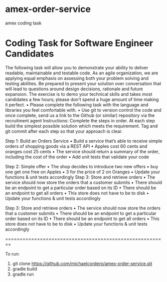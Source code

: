 # amex-order-service
amex coding task

Coding Task for Software Engineer Candidates
=========================================================

The following task will allow you to demonstrate your ability to deliver readable, maintainable and testable code. As an agile organization, we are applying equal emphasis on assessing both your problem solving and testing abilities.
Be prepared to present your solution over conversation that will lead to questions around design decisions, rationale and future expansion.
The exercise is to demo your technical skills and takes most candidates a few hours; please don’t spend a huge amount of time making it perfect.
• Please complete the following task with the language and libraries you feel comfortable with.
• Use git to version control the code and once complete, send us a link to the Github (or similar) repository via the recruitment agent
Instructions: Complete the steps in order. At each step build the simplest possible solution which meets the requirement. Tag and git commit after each step so that your approach is clear.

Step 1: Build an Orders Service
• Build a service that’s able to receive simple orders of shopping goods via a REST API
• Apples cost 60 cents and oranges cost 25 cents
• The service should return a summary of the order, including the cost of the order
• Add unit tests that validate your code

Step 2: Simple offer
• The shop decides to introduce two new offers
• buy one get one free on Apples
• 3 for the price of 2 on Oranges
• Update your functions & unit tests accordingly Step 3: Store and retrieve orders
• The service should now store the orders that a customer submits
• There should be an endpoint to get a particular order based on its ID
• There should be an endpoint to get all orders
• This store does not have to be to disk
• Update your functions & unit tests accordingly

Step 3: Store and retrieve orders
• The service should now store the orders that a customer submits
• There should be an endpoint to get a particular order based on its ID
• There should be an endpoint to get all orders
• This store does not have to be to disk
• Update your functions & unit tests accordingly

========================================================

To run: 

1. git clone https://github.com/michaelcordero/amex-order-service.git
2. gradle build
3. gradle run

